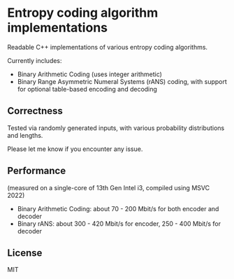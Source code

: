 # Entropy coding algorithm implementations

Readable C++ implementations of various entropy coding algorithms.

Currently includes:

* Binary Arithmetic Coding (uses integer arithmetic)
* Binary Range Asymmetric Numeral Systems (rANS) coding, with support for optional table-based encoding and decoding

## Correctness

Tested via randomly generated inputs, with various probability distributions and lengths.

Please let me know if you encounter any issue.

## Performance

(measured on a single-core of 13th Gen Intel i3, compiled using MSVC 2022)

* Binary Arithmetic Coding: about 70 - 200 Mbit/s for both encoder and decoder
* Binary rANS: about 300 - 420 Mbit/s for encoder, 250 - 400 Mbit/s for decoder

## License

MIT
